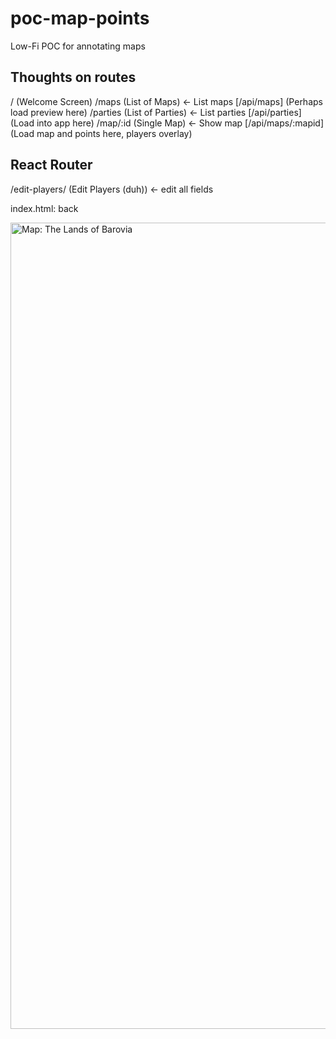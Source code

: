 # poc-map-points

Low-Fi POC for annotating maps

## Thoughts on routes

/           (Welcome Screen)
/maps       (List of Maps)     <- List maps [/api/maps] (Perhaps load preview here)
/parties    (List of Parties)  <- List parties [/api/parties] (Load into app here)
/map/:id    (Single Map)       <- Show map [/api/maps/:mapid] (Load map and points here, players overlay)

## React Router

/edit-players/ (Edit Players (duh)) <- edit all fields


index.html: back

<img src="img/baroviaregion.jpg" width="2010" height="1290" alt="Map: The Lands of Barovia" class="img-master" />
<div id="pin-wrapper"></div>
<div id="app-mount-point"></div>

<script>
  var pinWrapper = document.getElementById('pin-wrapper');
  var pins = [ //watch monitor size
    {x:1502,y:760,content:"The content of Pin One"},
    {x:1290,y:746,content:"The content of Pin Two."}
  ];
  //var domPins = [];
  //tpl = '<div class=""></div>'
  for (var i = 0; i < pins.length; i++) {
    var btn = document.createElement('button');
    var div = document.createElement('div');
    var content = document.createTextNode(pins[i].content);
    var id = 'pin-content-' + i;

    btn.setAttribute('type', 'button');
    btn.setAttribute('data-id', id);
    btn.className = 'pin reset-btn';
    btn.style.left = pins[i].x + 'px';
    btn.style.top = pins[i].y + 'px';
    div.setAttribute('id', id);
    div.appendChild(content);
    div.className = 'pin-text';
    div.style.left = (pins[i].x + 20) + 'px';
    div.style.top = (pins[i].y +20) + 'px';

    pinWrapper.appendChild(btn);
    pinWrapper.appendChild(div);
  }

  pinWrapper.addEventListener('click', pinClick);
  pinWrapper.addEventListener('click', textClick);

  function hasClass(el, className) {
    if (typeof className !== 'string' || /\s/g.test(className)) {
      console.warn('hasClass only accepts a single class string');
      return;
    }
    return el.classList.contains(className);
  }

  function pinClick (event) {
    if (hasClass(event.target, 'pin')) {
      var el = document.getElementById(event.target.getAttribute('data-id'));
      el.style.display = 'block';
    }
  }

  function textClick (event) {
    if (hasClass(event.target, 'pin-text')) {
      event.target.style.display = 'none';
    }
  }
</script>
